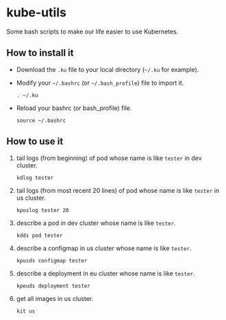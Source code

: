 # kube-utils
Some bash scripts to make our life easier to use Kubernetes.

## How to install it
* Download the `.ku` file to your local directory (`~/.ku` for example).
* Modify your `~/.bashrc` (or `~/.bash_profile`) file to import it.

  ```
  . ~/.ku
  ```
* Reload your bashrc (or bash_profile) file.

  ```
  source ~/.bashrc
  ```

## How to use it
1. tail logs (from beginning) of pod whose name is like `tester` in dev cluster.
   ```
   kdlog tester
   ```

2. tail logs (from most recent 20 lines) of pod whose name is like `tester` in us cluster.
   ```
   kpuslog tester 20
   ```

3. describe a pod in dev cluster whose name is like `tester`.
   ```
   kdds pod tester
   ```

4. describe a configmap in us cluster whose name is like `tester`.
   ```
   kpusds configmap tester
   ```

5. describe a deployment in eu cluster whose name is like `tester`.
   ```
   kpeuds deployment tester
   ```

6. get all images in us cluster.
   ```
   kit us
   ```
